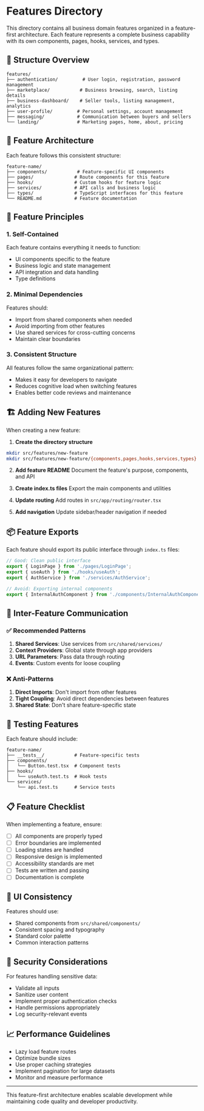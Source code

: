 # Features Directory

This directory contains all business domain features organized in a feature-first architecture. Each feature represents a complete business capability with its own components, pages, hooks, services, and types.

## 📁 Structure Overview

```
features/
├── authentication/         # User login, registration, password management
├── marketplace/           # Business browsing, search, listing details
├── business-dashboard/    # Seller tools, listing management, analytics
├── user-profile/         # Personal settings, account management
├── messaging/            # Communication between buyers and sellers
└── landing/              # Marketing pages, home, about, pricing
```

## 🎯 Feature Architecture

Each feature follows this consistent structure:

```
feature-name/
├── components/           # Feature-specific UI components
├── pages/               # Route components for this feature
├── hooks/               # Custom hooks for feature logic
├── services/            # API calls and business logic
├── types/               # TypeScript interfaces for this feature
└── README.md            # Feature documentation
```

## 🔄 Feature Principles

### 1. **Self-Contained**

Each feature contains everything it needs to function:

- UI components specific to the feature
- Business logic and state management
- API integration and data handling
- Type definitions

### 2. **Minimal Dependencies**

Features should:

- Import from shared components when needed
- Avoid importing from other features
- Use shared services for cross-cutting concerns
- Maintain clear boundaries

### 3. **Consistent Structure**

All features follow the same organizational pattern:

- Makes it easy for developers to navigate
- Reduces cognitive load when switching features
- Enables better code reviews and maintenance

## 🏗️ Adding New Features

When creating a new feature:

1. **Create the directory structure**

```bash
mkdir src/features/new-feature
mkdir src/features/new-feature/{components,pages,hooks,services,types}
```

2. **Add feature README**
   Document the feature's purpose, components, and API

3. **Create index.ts files**
   Export the main components and utilities

4. **Update routing**
   Add routes in `src/app/routing/router.tsx`

5. **Add navigation**
   Update sidebar/header navigation if needed

## 📦 Feature Exports

Each feature should export its public interface through `index.ts` files:

```typescript
// Good: Clean public interface
export { LoginPage } from './pages/LoginPage';
export { useAuth } from './hooks/useAuth';
export { AuthService } from './services/AuthService';

// Avoid: Exporting internal components
export { InternalAuthComponent } from './components/InternalAuthComponent';
```

## 🔗 Inter-Feature Communication

### ✅ Recommended Patterns

1. **Shared Services**: Use services from `src/shared/services/`
2. **Context Providers**: Global state through app providers
3. **URL Parameters**: Pass data through routing
4. **Events**: Custom events for loose coupling

### ❌ Anti-Patterns

1. **Direct Imports**: Don't import from other features
2. **Tight Coupling**: Avoid direct dependencies between features
3. **Shared State**: Don't share feature-specific state

## 🧪 Testing Features

Each feature should include:

```
feature-name/
├── __tests__/           # Feature-specific tests
├── components/
│   └── Button.test.tsx  # Component tests
├── hooks/
│   └── useAuth.test.ts  # Hook tests
└── services/
    └── api.test.ts      # Service tests
```

## 📋 Feature Checklist

When implementing a feature, ensure:

- [ ] All components are properly typed
- [ ] Error boundaries are implemented
- [ ] Loading states are handled
- [ ] Responsive design is implemented
- [ ] Accessibility standards are met
- [ ] Tests are written and passing
- [ ] Documentation is complete

## 🎨 UI Consistency

Features should use:

- Shared components from `src/shared/components/`
- Consistent spacing and typography
- Standard color palette
- Common interaction patterns

## 🔐 Security Considerations

For features handling sensitive data:

- Validate all inputs
- Sanitize user content
- Implement proper authentication checks
- Handle permissions appropriately
- Log security-relevant events

## 📈 Performance Guidelines

- Lazy load feature routes
- Optimize bundle sizes
- Use proper caching strategies
- Implement pagination for large datasets
- Monitor and measure performance

---

This feature-first architecture enables scalable development while maintaining code quality and developer productivity.
